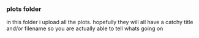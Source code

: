 ### plots folder

in this folder i upload all the plots. hopefully they will all have a catchy title and/or filename so you are actually able to tell whats going on
